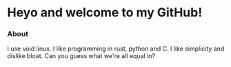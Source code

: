 # Heyo and welcome to my GitHub!

### About <br />
I use void linux. I like programming in rust, python and C. I like simplicity and dislike bloat. 
Can you guess what we're all equal in?
